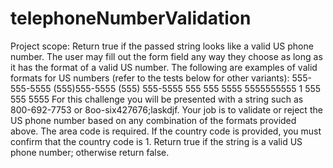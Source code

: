 # telephoneNumberValidation
Project scope: Return true if the passed string looks like a valid US phone number.  The user may fill out the form field any way they choose as long as it has the format of a valid US number. The following are examples of valid formats for US numbers (refer to the tests below for other variants):  555-555-5555 (555)555-5555 (555) 555-5555 555 555 5555 5555555555 1 555 555 5555 For this challenge you will be presented with a string such as 800-692-7753 or 8oo-six427676;laskdjf. Your job is to validate or reject the US phone number based on any combination of the formats provided above. The area code is required. If the country code is provided, you must confirm that the country code is 1. Return true if the string is a valid US phone number; otherwise return false.

